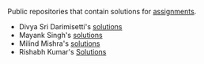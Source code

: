 Public repositories that contain solutions for [assignments](https://github.com/kunal-kushwaha/DSA-Bootcamp-Java/tree/main/assignments).

- Divya Sri Darimisetti's [solutions](https://github.com/irsayvid/problem-attic)
- Mayank Singh's [solutions](https://github.com/mayankkuthar/DSA-with-JAVA)
- Milind Mishra's [solutions](https://github.com/thatbeautifuldream/java-dsa-bootcamp)
- Rishabh Kumar's [Solutions](https://github.com/crishabhkumar/Leetcode)
